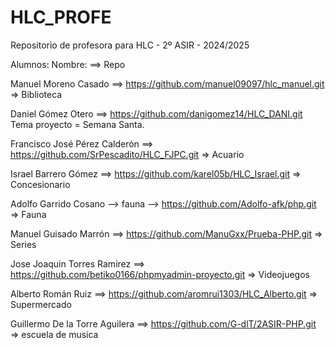 # HLC_PROFE

Repositorio de profesora para HLC - 2º ASIR - 2024/2025

Alumnos:
Nombre: ==> Repo

Manuel Moreno Casado ==> https://github.com/manuel09097/hlc_manuel.git => Biblioteca

Daniel Gómez Otero ==> https://github.com/danigomez14/HLC_DANI.git Tema proyecto = Semana Santa.

Francisco José Pérez Calderón ==> https://github.com/SrPescadito/HLC_FJPC.git => Acuario

Israel Barrero Gómez ==> https://github.com/karel05b/HLC_Israel.git => Concesionario

Adolfo Garrido Cosano --> fauna --> https://github.com/Adolfo-afk/php.git => Fauna

Manuel Guisado Marrón ==> https://github.com/ManuGxx/Prueba-PHP.git => Series

Jose Joaquin Torres Ramirez ==> https://github.com/betiko0166/phpmyadmin-proyecto.git => Videojuegos

Alberto Román Ruiz ==> https://github.com/aromrui1303/HLC_Alberto.git => Supermercado

Guillermo De la Torre Aguilera ==> https://github.com/G-dlT/2ASIR-PHP.git => escuela de musica


